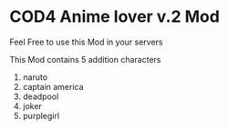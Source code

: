 # COD4 Anime lover v.2 Mod
 
Feel Free to use this Mod in your servers 

This Mod contains 5 addition characters 
1. naruto
2. captain america
3. deadpool
4. joker
5. purplegirl
